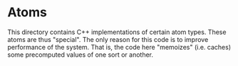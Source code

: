 
Atoms
=====

This directory contains C++ implementations of certain atom types.
These atoms are thus "special". The only reason for this code is to
improve performance of the system.  That is, the code here "memoizes"
(i.e. caches) some precomputed values of one sort or another.
